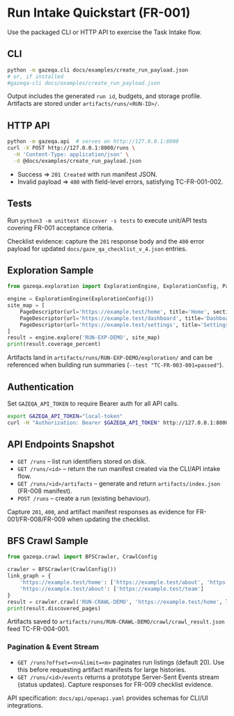 # Run Intake Quickstart (FR-001)

Use the packaged CLI or HTTP API to exercise the Task Intake flow.

## CLI

```bash
python -m gazeqa.cli docs/examples/create_run_payload.json
# or, if installed
#gazeqa-cli docs/examples/create_run_payload.json
```

Output includes the generated `run id`, budgets, and storage profile. Artifacts are stored under `artifacts/runs/<RUN-ID>/`.

## HTTP API

```bash
python -m gazeqa.api  # serves on http://127.0.0.1:8000
curl -X POST http://127.0.0.1:8000/runs \
  -H 'Content-Type: application/json' \
  -d @docs/examples/create_run_payload.json
```

- Success ⇒ `201 Created` with run manifest JSON.
- Invalid payload ⇒ `400` with field-level errors, satisfying TC-FR-001-002.

## Tests

Run `python3 -m unittest discover -s tests` to execute unit/API tests covering FR-001 acceptance criteria.

Checklist evidence: capture the `201` response body and the `400` error payload for updated `docs/gaze_qa_checklist_v_4.json` entries.

## Exploration Sample

```python
from gazeqa.exploration import ExplorationEngine, ExplorationConfig, PageDescriptor

engine = ExplorationEngine(ExplorationConfig())
site_map = [
    PageDescriptor(url='https://example.test/home', title='Home', section='main'),
    PageDescriptor(url='https://example.test/dashboard', title='Dashboard', section='main'),
    PageDescriptor(url='https://example.test/settings', title='Settings', section='settings')
]
result = engine.explore('RUN-EXP-DEMO', site_map)
print(result.coverage_percent)
```

Artifacts land in `artifacts/runs/RUN-EXP-DEMO/exploration/` and can be referenced when building run summaries (`--test "TC-FR-003-001=passed"`).


## Authentication

Set `GAZEQA_API_TOKEN` to require Bearer auth for all API calls.

```bash
export GAZEQA_API_TOKEN="local-token"
curl -H "Authorization: Bearer $GAZEQA_API_TOKEN" http://127.0.0.1:8000/runs
```

## API Endpoints Snapshot

- `GET /runs` – list run identifiers stored on disk.
- `GET /runs/<id>` – return the run manifest created via the CLI/API intake flow.
- `GET /runs/<id>/artifacts` – generate and return `artifacts/index.json` (FR-008 manifest).
- `POST /runs` – create a run (existing behaviour).

Capture `201`, `400`, and artifact manifest responses as evidence for FR-001/FR-008/FR-009 when updating the checklist.

## BFS Crawl Sample

```python
from gazeqa.crawl import BFSCrawler, CrawlConfig

crawler = BFSCrawler(CrawlConfig())
link_graph = {
    'https://example.test/home': ['https://example.test/about', 'https://example.test/settings'],
    'https://example.test/about': ['https://example.test/team']
}
result = crawler.crawl('RUN-CRAWL-DEMO', 'https://example.test/home', link_graph)
print(result.discovered_pages)
```

Artifacts saved to `artifacts/runs/RUN-CRAWL-DEMO/crawl/crawl_result.json` feed TC-FR-004-001.

### Pagination & Event Stream
- `GET /runs?offset=<n>&limit=<m>` paginates run listings (default 20). Use this before requesting artifact manifests for large histories.
- `GET /runs/<id>/events` returns a prototype Server-Sent Events stream (status updates). Capture responses for FR-009 checklist evidence.

API specification: `docs/api/openapi.yaml` provides schemas for CLI/UI integrations.
